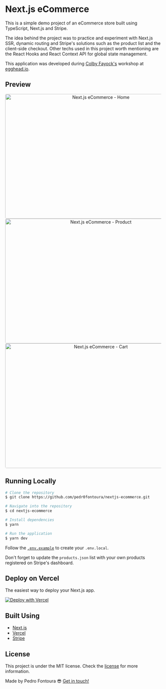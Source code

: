 # Next.js eCommerce

This is a simple demo project of an eCommerce store built using TypeScript, Next.js and Stripe.

The idea behind the project was to practice and experiment with Next.js SSR, dynamic routing and Stripe's solutions such as the product list and the client-side checkout. Other techs used in this project worth mentioning are the React Hooks and React Context API for global state management.

This application was developed during [Colby Fayock's](https://twitter.com/colbyfayock) workshop at [egghead.io](https://egghead.io/).

## Preview

<div align="center">
    <img alt="Next.js eCommerce - Home" src="https://i.imgur.com/WO31xzX.png" style="border-radius: 4px; width: 600px; height: 400px;" />
    <img alt="Next.js eCommerce - Product" src="https://i.imgur.com/slDBNPd.png" style="border-radius: 4px; width: 600px; height: 400px;" />
    <img alt="Next.js eCommerce - Cart" src="https://i.imgur.com/u8y4JTi.png" style="border-radius: 4px; width: 600px; height: 400px;" />
</div>

## Running Locally

```bash
# Clone the repository
$ git clone https://github.com/pedr0fontoura/nextjs-ecommerce.git

# Navigate into the repository
$ cd nextjs-ecommerce

# Install dependencies
$ yarn

# Run the application
$ yarn dev
```

Follow the [`.env.example`](https://github.com/pedr0fontoura/nextjs-ecommerce/blob/master/.env.example) to create your `.env.local`.

Don't forget to update the `products.json` list with your own products registered on Stripe's dashboard.

## Deploy on Vercel

The easiest way to deploy your Next.js app.

[![Deploy with Vercel](https://vercel.com/button)](https://vercel.com/new/git/external?repository-url=https%3A%2F%2Fgithub.com%2Fpedr0fontoura%2Fnextjs-ecommerce&env=NEXT_PUBLIC_STRIPE_API_KEY&envDescription=Stripe%20API%20key)

## Built Using

- [Next.js](https://nextjs.org)
- [Vercel](https://vercel.com)
- [Stripe](https://stripe.com)

## License

This project is under the MIT license. Check the [license](https://github.com/pedr0fontoura/nextjs-ecommerce/blob/master/LICENSE) for more information.

Made by Pedro Fontoura 😎 [Get in touch!](https://www.linkedin.com/in/pffrd/)

